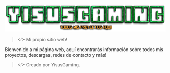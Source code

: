 ![YisusGaming website!](./assets/imgs/YisusGaming.png)

> *<!>* Mi propio sitio web!

Bienvenido a mi página web, aquí encontrarás información sobre todos mis proyectos, descargas, redes de contacto y más!

> *<!>* Creado por YisusGaming.